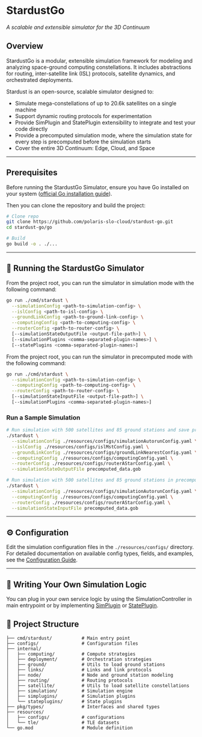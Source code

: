 # StardustGo
*A scalable and extensible simulator for the 3D Continuum*
## Overview
StardustGo is a modular, extensible simulation framework for modeling and analyzing space-ground computing constellations. It includes abstractions for routing, inter-satellite link (ISL) protocols, satellite dynamics, and orchestrated deployments.

Stardust is an open-source, scalable simulator designed to:  

- Simulate mega-constellations of up to 20.6k satellites on a single machine
- Support dynamic routing protocols for experimentation
- Provide SimPlugin and StatePlugin extensibility to integrate and test your code directly  
- Provide a precomputed simulation mode, where the simulation state for every step is precomputed before the simulation starts
- Cover the entire 3D Continuum: Edge, Cloud, and Space

---

## Prerequisites

Before running the StardustGo Simulator, ensure you have Go installed on your system ([official Go installation guide](https://go.dev/doc/install)).

Then you can clone the repository and build the project:

```bash
# Clone repo
git clone https://github.com/polaris-slo-cloud/stardust-go.git
cd stardust-go/go

# Build
go build -o . ./...
```

---

## 🚀 Running the StardustGo Simulator

From the project root, you can run the simulator in simulation mode with the following command:

```bash
go run ./cmd/stardust \
  --simulationConfig <path-to-simulation-config> \
  --islConfig <path-to-isl-config> \
  --groundLinkConfig <path-to-ground-link-config> \
  --computingConfig <path-to-computing-config> \
  --routerConfig <path-to-router-config> \
  [--simulationStateOutputFile <output-file-path>] \
  [--simulationPlugins <comma-separated-plugin-names>] \
  [--statePlugins <comma-separated-plugin-names>]
```

From the project root, you can run the simulator in precomputed mode with the following command:

```bash
go run ./cmd/stardust \
  --simulationConfig <path-to-simulation-config> \
  --computingConfig <path-to-computing-config> \
  --routerConfig <path-to-router-config> \
  [--simulationStateInputFile <output-file-path>] \
  [--simulationPlugins <comma-separated-plugin-names>]
```

### Run a Sample Simulation

```bash
# Run simulation with 500 satellites and 85 ground stations and save precomputed data in file
./stardust \
  --simulationConfig ./resources/configs/simulationAutorunConfig.yaml \
  --islConfig ./resources/configs/islMstConfig.yaml \
  --groundLinkConfig ./resources/configs/groundLinkNearestConfig.yaml \
  --computingConfig ./resources/configs/computingConfig.yaml \
  --routerConfig ./resources/configs/routerAStarConfig.yaml \
  --simulationStateOutputFile precomputed_data.gob
```


```bash
# Run simulation with 500 satellites and 85 ground stations in precomputed mode using previous saved simulation state data
./stardust \
  --simulationConfig ./resources/configs/simulationAutorunConfig.yaml \
  --computingConfig ./resources/configs/computingConfig.yaml \
  --routerConfig ./resources/configs/routerAStarConfig.yaml \
  --simulationStateInputFile precomputed_data.gob
```

---

## ⚙️ Configuration

Edit the simulation configuration files in the `./resources/configs/` directory. For detailed documentation on available config types, fields, and examples, see the [Configuration Guide](./go/resources/configs/README.md).

---

## 🧠 Writing Your Own Simulation Logic

You can plug in your own service logic by using the SimulationController in main entrypoint or by implementing [SimPlugin](./go/internal/simplugin/dummy_plugin.go) or [StatePlugin](./go/internal/stateplugin/dummy_sun_state_plugin.go).

## 🧱 Project Structure
```aiignore
├── cmd/stardust/           # Main entry point
├── configs/                # Configuration files
├── internal/
│   ├── computing/          # Compute strategies
│   ├── deployment/         # Orchestration strategies
│   ├── ground/             # Utils to load ground stations
│   ├── links/              # Links and link protocols
│   ├── node/               # Node and ground station modeling
│   ├── routing/            # Routing protocols
│   ├── satellite/          # Utils to load satellite constellations
│   ├── simulation/         # Simulation engine
│   ├── simplugins/         # Simulation plugins
│   └── stateplugins/       # State plugins
├── pkg/types/              # Interfaces and shared types
├── resources/
│   ├── configs/            # configurations
│   └── tle/                # TLE datasets
└── go.mod                  # Module definition
```
